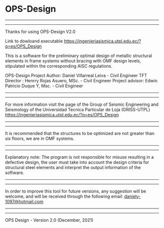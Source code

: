 # OPS-Design

************************************************************************
************************************************************************

Thanks for using OPS-Design V2.0

Link to dowloand executable
https://ingenieriasismica.utpl.edu.ec/?q=es/OPS_Design 


This is a software for the preliminary optimal design of metallic structural elements
in frame systems without bracing with OMF design levels, stipulated within the corresponding 
AISC regulations.

OPS-Design
Project Author: Daniel Villarreal Leiva - Civil Engineer 
TFT Director  : Henrry Rojas Asuero, MSc. - Civil Engineer 
Project advisor: Edwin Patricio Duque Y, Msc. - Civil Engineer 

************************************************************************
************************************************************************

For more information visit the page of the Group of Seismic Engineering and Seismology of 
the Universidad Tecnica Particular de Loja (GRISS-UTPL)
https://ingenieriasismica.utpl.edu.ec/?q=es/OPS_Design

************************************************************************
************************************************************************

It is recommended that the structures to be optimized are not greater than six floors, 
we are in OMF systems.

************************************************************************
************************************************************************

Explanatory note: The program is not responsible for misuse resulting in a defective design, 
the user must take into account the design criteria for structural steel elements and interpret 
the output information of the software.

************************************************************************
************************************************************************

In order to improve this tool for future versions, any suggestion will be welcome, and will 
be received through the following email:
danielv-1097@hotmail.com

************************************************************************
************************************************************************

OPS Design - Version 2.0
(December, 2021)
